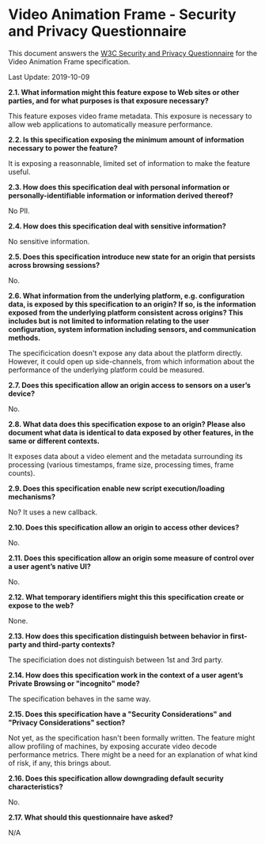 # Video Animation Frame - Security and Privacy Questionnaire

This document answers the [W3C Security and Privacy
Questionnaire](https://www.w3.org/TR/security-privacy-questionnaire/) for the
Video Animation Frame specification.

Last Update: 2019-10-09

**2.1. What information might this feature expose to Web sites or other parties, and for what purposes is that exposure necessary?**

This feature exposes video frame metadata. This exposure is necessary to allow web applications to automatically measure performance. 

**2.2. Is this specification exposing the minimum amount of information necessary to power the feature?**

It is exposing a reasonnable, limited set of information to make the feature useful.

**2.3. How does this specification deal with personal information or personally-identifiable information or information derived thereof?**

No PII.

**2.4. How does this specification deal with sensitive information?**

No sensitive information.

**2.5. Does this specification introduce new state for an origin that persists across browsing sessions?**

No.

**2.6. What information from the underlying platform, e.g. configuration data, is exposed by this specification to an origin?
If so, is the information exposed from the underlying platform consistent across origins? This includes but is not limited to information relating to the user configuration, system information including sensors, and communication methods.**

The specificication doesn't expose any data about the platform directly. However, it could open up side-channels, from which information about the performance of the underlying platform could be measured.

**2.7. Does this specification allow an origin access to sensors on a user’s device?**

No.

**2.8. What data does this specification expose to an origin? Please also document what data is identical to data exposed by other features, in the same or different contexts.**

It exposes data about a video element and the metadata surrounding its processing (various timestamps, frame size, processing times, frame counts). 

**2.9. Does this specification enable new script execution/loading mechanisms?**

No? It uses a new callback.

**2.10. Does this specification allow an origin to access other devices?**

No.

**2.11. Does this specification allow an origin some measure of control over a user agent’s native UI?**

No.

**2.12. What temporary identifiers might this this specification create or expose to the web?**

None.

**2.13. How does this specification distinguish between behavior in first-party and third-party contexts?**

The specificiation does not distinguish between 1st and 3rd party.

**2.14. How does this specification work in the context of a user agent’s Private Browsing or "incognito" mode?**

The specification behaves in the same way.

**2.15. Does this specification have a "Security Considerations" and "Privacy Considerations" section?**

Not yet, as the specification hasn't been formally written. The feature might allow profiling of machines, by exposing accurate video decode performance metrics. There might be a need for an explanation of what kind of risk, if any, this brings about.

**2.16. Does this specification allow downgrading default security characteristics?**

No.

**2.17. What should this questionnaire have asked?**

N/A
